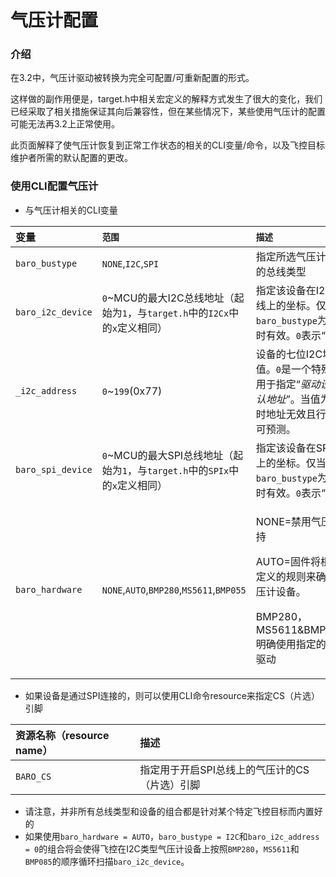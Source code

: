 # 气压计配置

### 介绍

在3.2中，气压计驱动被转换为完全可配置/可重新配置的形式。

这样做的副作用便是，target.h中相关宏定义的解释方式发生了很大的变化，我们已经采取了相关措施保证其向后兼容性，但在某些情况下，某些使用气压计的配置可能无法再3.2上正常使用。

此页面解释了使气压计恢复到正常工作状态的相关的CLI变量/命令，以及飞控目标维护者所需的默认配置的更改。

### 使用CLI配置气压计

* 与气压计相关的CLI变量

<table>
  <thead>
    <tr>
      <th style="text-align:left">&#x53D8;&#x91CF;</th>
      <th style="text-align:left"><code>&#x8303;&#x56F4;</code>
      </th>
      <th style="text-align:left"><code>&#x63CF;&#x8FF0;</code>
      </th>
    </tr>
  </thead>
  <tbody>
    <tr>
      <td style="text-align:left"><code>baro_bustype</code>
      </td>
      <td style="text-align:left"><code>NONE</code>,<code>I2C</code>,<code>SPI</code>
      </td>
      <td style="text-align:left">&#x6307;&#x5B9A;&#x6240;&#x9009;&#x6C14;&#x538B;&#x8BA1;&#x8BBE;&#x5907;&#x7684;&#x603B;&#x7EBF;&#x7C7B;&#x578B;</td>
    </tr>
    <tr>
      <td style="text-align:left"><code>baro_i2c_device</code>
      </td>
      <td style="text-align:left"><code>0</code>~MCU&#x7684;&#x6700;&#x5927;I2C&#x603B;&#x7EBF;&#x5730;&#x5740;&#xFF08;&#x8D77;&#x59CB;&#x4E3A;<code>1</code>&#xFF0C;&#x4E0E;<code>target.h</code>&#x4E2D;&#x7684;<code>I2Cx</code>&#x4E2D;&#x7684;<code>x</code>&#x5B9A;&#x4E49;&#x76F8;&#x540C;&#xFF09;</td>
      <td
      style="text-align:left">&#x6307;&#x5B9A;&#x8BE5;&#x8BBE;&#x5907;&#x5728;I2C&#x603B;&#x7EBF;&#x4E0A;&#x7684;&#x5750;&#x6807;&#x3002;&#x4EC5;&#x5F53;<code>baro_bustype</code>&#x4E3A;<code>I2C</code>&#x65F6;&#x6709;&#x6548;&#x3002;<code>0</code>&#x8868;&#x793A;&#x201C;&#x65E0;&#x201D;</td>
    </tr>
    <tr>
      <td style="text-align:left"><code>_i2c_address</code>
      </td>
      <td style="text-align:left"><code>0</code>~<code>199</code>(0x77)</td>
      <td style="text-align:left">&#x8BBE;&#x5907;&#x7684;&#x4E03;&#x4F4D;I2C&#x5730;&#x5740;&#x503C;&#x3002;<code>0</code>&#x662F;&#x4E00;&#x4E2A;&#x7279;&#x6B8A;&#x503C;&#xFF0C;&#x7528;&#x4E8E;&#x6307;&#x5B9A;&#x201C;<em>&#x9A71;&#x52A8;&#x8BBE;&#x5907;&#x9ED8;&#x8BA4;&#x5730;&#x5740;</em>&#x201D;&#x3002;&#x5F53;&#x503C;&#x4E3A;<code>1</code>~<code>7</code>&#x65F6;&#x5730;&#x5740;&#x65E0;&#x6548;&#x4E14;&#x884C;&#x4E3A;&#x4E0D;&#x53EF;&#x9884;&#x6D4B;&#x3002;</td>
    </tr>
    <tr>
      <td style="text-align:left"><code>baro_spi_device</code>
      </td>
      <td style="text-align:left"><code>0</code>~MCU&#x7684;&#x6700;&#x5927;SPI&#x603B;&#x7EBF;&#x5730;&#x5740;&#xFF08;&#x8D77;&#x59CB;&#x4E3A;<code>1</code>&#xFF0C;&#x4E0E;<code>target.h</code>&#x4E2D;&#x7684;<code>SPIx</code>&#x4E2D;&#x7684;<code>x</code>&#x5B9A;&#x4E49;&#x76F8;&#x540C;&#xFF09;</td>
      <td
      style="text-align:left">&#x6307;&#x5B9A;&#x8BE5;&#x8BBE;&#x5907;&#x5728;SPI&#x603B;&#x7EBF;&#x4E0A;&#x7684;&#x5750;&#x6807;&#x3002;&#x4EC5;&#x5F53;<code>baro_bustype</code>&#x4E3A;<code>SPI</code>&#x65F6;&#x6709;&#x6548;&#x3002;<code>0</code>&#x8868;&#x793A;&#x201C;&#x65E0;&#x201D;</td>
    </tr>
    <tr>
      <td style="text-align:left"><code>baro_hardware</code>
      </td>
      <td style="text-align:left"><code>NONE</code>,<code>AUTO</code>,<code>BMP280</code>,<code>MS5611</code>,<code>BMP055</code>
      </td>
      <td style="text-align:left">
        <p>NONE=&#x7981;&#x7528;&#x6C14;&#x538B;&#x8BA1;&#x652F;&#x6301;</p>
        <p>AUTO=&#x56FA;&#x4EF6;&#x5C06;&#x6839;&#x636E;&#x9884;&#x5B9A;&#x4E49;&#x7684;&#x89C4;&#x5219;&#x6765;&#x786E;&#x5B9A;&#x6C14;&#x538B;&#x8BA1;&#x8BBE;&#x5907;&#x3002;</p>
        <p>BMP280&#xFF0C;MS5611&amp;BMP085=&#x660E;&#x786E;&#x4F7F;&#x7528;&#x6307;&#x5B9A;&#x7684;&#x8BBE;&#x5907;&#x9A71;&#x52A8;</p>
      </td>
    </tr>
  </tbody>
</table>

* 如果设备是通过SPI连接的，则可以使用CLI命令resource来指定CS（片选）引脚

| 资源名称（resource name） | 描述 |
| :--- | :--- |
| `BARO_CS` | 指定用于开启SPI总线上的气压计的CS（片选）引脚 |

* 请注意，并非所有总线类型和设备的组合都是针对某个特定飞控目标而内置好的
* 如果使用`baro_hardware = AUTO`，`baro_bustype = I2C`和`baro_i2c_address = 0`的组合将会使得飞控在I2C类型气压计设备上按照`BMP280`，`MS5611`和`BMP085`的顺序循环扫描`baro_i2c_device`。



